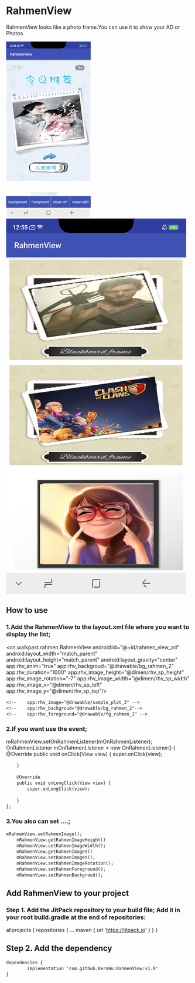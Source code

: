 # RahmenView
RahmenView looks like a photo frame.You can use it to show your AD or Photos.

![](https://github.com/KernHu/RahmenView/raw/master/screenshot/2018061501.gif)  ![](https://github.com/KernHu/RahmenView/raw/master/screenshot/2018061501.png)  

## How to use
### 1.Add the RahmenView to the layout.xml file where you want to display the list;

  <cn.walkpast.rahmen.RahmenView
        android:id="@+id/rahmen_view_ad"
        android:layout_width="match_parent"
        android:layout_height="match_parent"
        android:layout_gravity="center"
        app:rhv_anim="true"
        app:rhv_backgroud="@drawable/bg_rahmen_2"
        app:rhv_duration="1000"
        app:rhv_image_height="@dimen/rhv_sp_height"
        app:rhv_image_rotation="-7"
        app:rhv_image_width="@dimen/rhv_sp_width"
        app:rhv_image_x="@dimen/rhv_sp_left"
        app:rhv_image_y="@dimen/rhv_sp_top"/>

    <!--    app:rhv_image="@drawable/sample_plot_3" -->
    <!--    app:rhv_backgroud="@drawable/bg_rahmen_2"-->
    <!--    app:rhv_foreground="@drawable/fg_rahmen_1" -->

### 2.If you want use the event;

 mRahmenView.setOnRahmenListener(mOnRahmenListener);
  OnRahmenListener mOnRahmenListener = new OnRahmenListener() {
        @Override
        public void onClick(View view) {
            super.onClick(view);
         
        }

        @Override
        public void onLongClick(View view) {
            super.onLongClick(view);
           
        }
    };

### 3.You also can set ....;

  	mRahmenView.setRahmenImage();
        mRahmenView.getRahmenImageHeight()
        mRahmenView.setRahmenImageWidth();
        mRahmenView.getRahmenImageY()
        mRahmenView.setRahmenImageY();
        mRahmenView.setRahmenImageRotation();
        mRahmenView.setRahmenForeground();
        mRahmenView.setRahmenBackgroud();


## Add RahmenView to your project
### Step 1. Add the JitPack repository to your build file; Add it in your root build.gradle at the end of repositories:

allprojects {
        repositories {
        ...
        maven { url 'https://jitpack.io' }
        }
        }
## Step 2. Add the dependency

	dependencies {
	        implementation 'com.github.KernHu:RahmenView:v1.0'
	}
